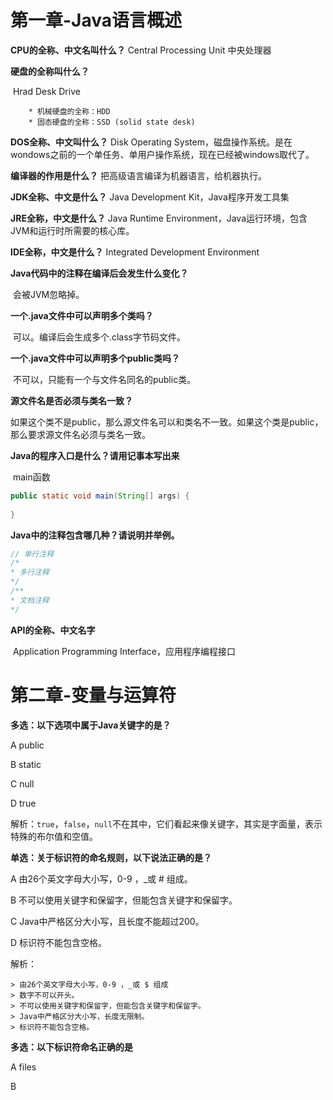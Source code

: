 # 第一章-Java语言概述

**CPU的全称、中文名叫什么？**
	Central Processing Unit
	中央处理器

**硬盘的全称叫什么？**

​	Hrad Desk Drive

		* 机械硬盘的全称：HDD
		* 固态硬盘的全称：SSD (solid state desk)

**DOS全称、中文叫什么？**
	Disk Operating System，磁盘操作系统。是在wondows之前的一个单任务、单用户操作系统，现在已经被windows取代了。

**编译器的作用是什么？**
	把高级语言编译为机器语言，给机器执行。

**JDK全称、中文是什么？**
	Java Development Kit，Java程序开发工具集

**JRE全称，中文是什么？**
	Java Runtime Environment，Java运行环境，包含JVM和运行时所需要的核心库。

**IDE全称，中文是什么？**
	Integrated Development Environment

**Java代码中的注释在编译后会发生什么变化？**

​	会被JVM忽略掉。

**一个.java文件中可以声明多个类吗？**

​	可以。编译后会生成多个.class字节码文件。

**一个.java文件中可以声明多个public类吗？**

​	不可以，只能有一个与文件名同名的public类。

**源文件名是否必须与类名一致？**

如果这个类不是public，那么源文件名可以和类名不一致。如果这个类是public，那么要求源文件名必须与类名一致。

**Java的程序入口是什么？请用记事本写出来**

​	main函数

```java
public static void main(String[] args) {
  
}
```

**Java中的注释包含哪几种？请说明并举例。**

```java
// 单行注释
/*
* 多行注释
*/
/**
* 文档注释
*/
```

**API的全称、中文名字**

​	Application Programming Interface，应用程序编程接口



# 第二章-变量与运算符

**多选：以下选项中属于Java关键字的是？**

A public 

B static

C null

D true

解析：`true`，`false`，`null`不在其中，它们看起来像关键字，其实是字面量，表示特殊的布尔值和空值。

**单选：关于标识符的命名规则，以下说法正确的是？**

A 由26个英文字母大小写，0-9 ，_或 # 组成。

B 不可以使用关键字和保留字，但能包含关键字和保留字。

C Java中严格区分大小写，且长度不能超过200。

D 标识符不能包含空格。

解析：

```
> 由26个英文字母大小写，0-9 ，_或 $ 组成  
> 数字不可以开头。
> 不可以使用关键字和保留字，但能包含关键字和保留字。
> Java中严格区分大小写，长度无限制。
> 标识符不能包含空格。
```

**多选：以下标识符命名正确的是**

A files

B 



































